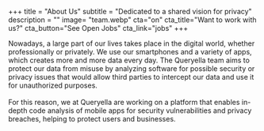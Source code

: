 +++
title = "About Us"
subtitle = "Dedicated to a shared vision for privacy"
description = ""
image= "team.webp"
cta="on"
cta_title="Want to work with us?"
cta_button="See Open Jobs"
cta_link="jobs"
+++


Nowadays, a large part of our lives takes place in the digital world, whether professionally or privately. We use our smartphones and a variety of apps, which creates more and more data every day. The Queryella team aims to protect our data from misuse by analyzing software for possible security or privacy issues that would allow third parties to intercept our data and use it for unauthorized purposes. 
<br><br>
For this reason, we at Queryella are working on a platform that enables in-depth code analysis of mobile apps for security vulnerabilities and privacy breaches, helping to protect users and businesses.

